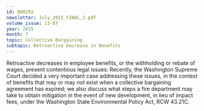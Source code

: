 ```yaml
---
id: 000292
newsletter: July_2015_FINAL_2.pdf
volume_issue: 13-07
year: 2015
month: 7
topic: Collective Bargaining
subtopic: Retroactive Decrease in Benefits
---
```


Retroactive decreases in employee benefits, or the withholding or rebate of wages, present contentious legal issues: Recently, the Washington Supreme Court decided a very important case addressing these issues, in the context of benefits that may or may not exist when a collective bargaining agreement has expired; we also discuss what steps a fire department may take to obtain mitigation in the event of new development, in lieu of impact fees, under the Washington State Environmental Policy Act, RCW 43.21C.